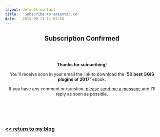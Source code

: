 ```yaml
---
layout: default-contact
title:  "Subscribe to amsantac.co"
date:   2015-09-11 11:02:52
---
```

<header>
<h2>Subscription Confirmed</h2>
<br>
<br>

<span class="byline"><strong>Thanks for subscribing!</strong></span>

<span class="byline">You'll receive soon in your email the link to download the <strong>'50 best QGIS plugins of 2017'</strong> ebook.</span>

<span class="byline">If you have any comment or question, <a href="/contact.html">please send me a message</a> and I'll reply as soon as possible.</span>

</header>

<br>

### [<< return to my blog](/blog.html)
